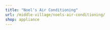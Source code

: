 ```yaml
---
title: "Noel's Air Conditioning"
url: /middle-village/noels-air-conditioning/
shop: appliance
---
```

